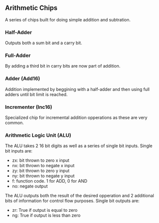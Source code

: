 ## Arithmetic Chips
A series of chips built for doing simple addition and subtration.

### Half-Adder
Outputs both a sum bit and a carry bit.

### Full-Adder
By adding a third bit in carry bits are now part of addition.

### Adder (Add16)
Addition implemented by beggining with a half-adder and then using full adders until bit limit is reached.

### Incrementer (Inc16)
Specialized chip for incremental addition opperations as these are very common.

### Arithmetic Logic Unit (ALU)
The ALU takes 2 16 bit digits as well as a series of single bit inputs.
Single bit inputs are:
* zx: bit thrown to zero x input
* nx: bit thrown to negate x input
* zy: bit thrown to zero y input
* ny: bit thrown to negate y input
* f: function code. 1 for ADD, 0 for AND
* no: negate output

The ALU outputs both the result of the desired opperation and 2 additional bits of information for control flow purposes.
Single bit outputs are:
* zr: True if output is equal to zero
* ng: True if output is less than zero 